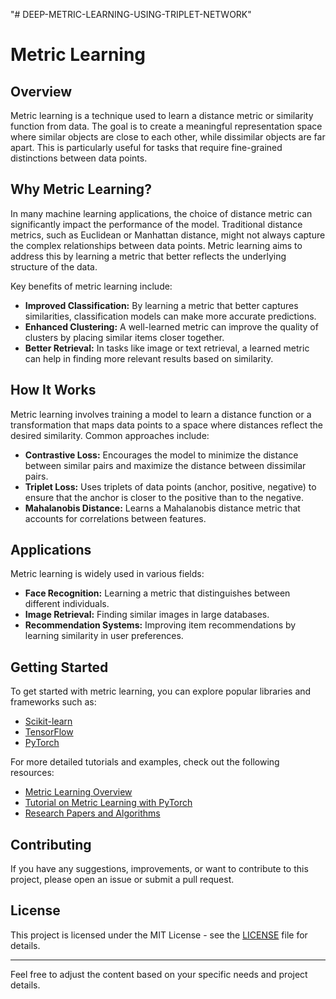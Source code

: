 "# DEEP-METRIC-LEARNING-USING-TRIPLET-NETWORK" 

# Metric Learning

## Overview

Metric learning is a technique used to learn a distance metric or similarity function from data. The goal is to create a meaningful representation space where similar objects are close to each other, while dissimilar objects are far apart. This is particularly useful for tasks that require fine-grained distinctions between data points.

## Why Metric Learning?

In many machine learning applications, the choice of distance metric can significantly impact the performance of the model. Traditional distance metrics, such as Euclidean or Manhattan distance, might not always capture the complex relationships between data points. Metric learning aims to address this by learning a metric that better reflects the underlying structure of the data.

Key benefits of metric learning include:
- **Improved Classification:** By learning a metric that better captures similarities, classification models can make more accurate predictions.
- **Enhanced Clustering:** A well-learned metric can improve the quality of clusters by placing similar items closer together.
- **Better Retrieval:** In tasks like image or text retrieval, a learned metric can help in finding more relevant results based on similarity.

## How It Works

Metric learning involves training a model to learn a distance function or a transformation that maps data points to a space where distances reflect the desired similarity. Common approaches include:
- **Contrastive Loss:** Encourages the model to minimize the distance between similar pairs and maximize the distance between dissimilar pairs.
- **Triplet Loss:** Uses triplets of data points (anchor, positive, negative) to ensure that the anchor is closer to the positive than to the negative.
- **Mahalanobis Distance:** Learns a Mahalanobis distance metric that accounts for correlations between features.

## Applications

Metric learning is widely used in various fields:
- **Face Recognition:** Learning a metric that distinguishes between different individuals.
- **Image Retrieval:** Finding similar images in large databases.
- **Recommendation Systems:** Improving item recommendations by learning similarity in user preferences.

## Getting Started

To get started with metric learning, you can explore popular libraries and frameworks such as:
- [Scikit-learn](https://scikit-learn.org/stable/)
- [TensorFlow](https://www.tensorflow.org/)
- [PyTorch](https://pytorch.org/)

For more detailed tutorials and examples, check out the following resources:
- [Metric Learning Overview](https://example.com/metric-learning-overview)
- [Tutorial on Metric Learning with PyTorch](https://example.com/metric-learning-pytorch)
- [Research Papers and Algorithms](https://example.com/metric-learning-papers)

## Contributing

If you have any suggestions, improvements, or want to contribute to this project, please open an issue or submit a pull request.

## License

This project is licensed under the MIT License - see the [LICENSE](LICENSE) file for details.

---

Feel free to adjust the content based on your specific needs and project details.
